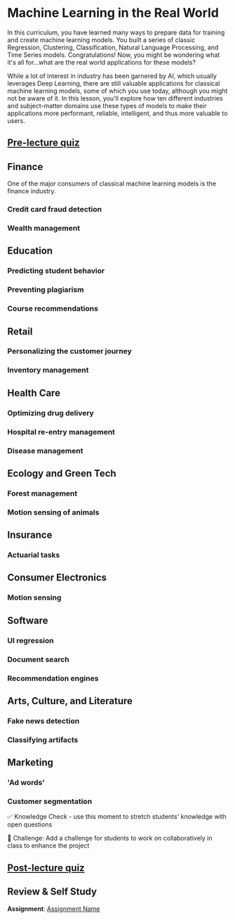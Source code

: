# Machine Learning in the Real World

In this curriculum, you have learned many ways to prepare data for training and create machine learning models. You built a series of classic Regression, Clustering, Classification, Natural Language Processing, and Time Series models. Congratulations! Now, you might be wondering what it's all for...what are the real world applications for these models?

While a lot of interest in industry has been garnered by AI, which usually leverages Deep Learning, there are still valuable applications for classical machine learning models, some of which you use today, although you might not be aware of it. In this lesson, you'll explore how ten different industries and subject-matter domains use these types of models to make their applications more performant, reliable, intelligent, and thus more valuable to users.
## [Pre-lecture quiz](link-to-quiz-app)

## Finance

One of the major consumers of classical machine learning models is the finance industry. 

### Credit card fraud detection
### Wealth management

## Education

### Predicting student behavior
### Preventing plagiarism
### Course recommendations
## Retail

### Personalizing the customer journey

### Inventory management

## Health Care

### Optimizing drug delivery
### Hospital re-entry management
### Disease management

## Ecology and Green Tech

### Forest management
### Motion sensing of animals

## Insurance

### Actuarial tasks

## Consumer Electronics

### Motion sensing
## Software

### UI regression
### Document search

### Recommendation engines

## Arts, Culture, and Literature

### Fake news detection
### Classifying artifacts

## Marketing

### 'Ad words'
### Customer segmentation




✅ Knowledge Check - use this moment to stretch students' knowledge with open questions


🚀 Challenge: Add a challenge for students to work on collaboratively in class to enhance the project

## [Post-lecture quiz](link-to-quiz-app)

## Review & Self Study

**Assignment**: [Assignment Name](assignment.md)
